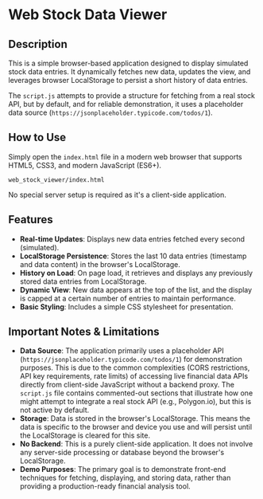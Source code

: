 # Web Stock Data Viewer

## Description

This is a simple browser-based application designed to display simulated stock data entries. It dynamically fetches new data, updates the view, and leverages browser LocalStorage to persist a short history of data entries.

The `script.js` attempts to provide a structure for fetching from a real stock API, but by default, and for reliable demonstration, it uses a placeholder data source (`https://jsonplaceholder.typicode.com/todos/1`).

## How to Use

Simply open the `index.html` file in a modern web browser that supports HTML5, CSS3, and modern JavaScript (ES6+).

```
web_stock_viewer/index.html
```

No special server setup is required as it's a client-side application.

## Features

-   **Real-time Updates**: Displays new data entries fetched every second (simulated).
-   **LocalStorage Persistence**: Stores the last 10 data entries (timestamp and data content) in the browser's LocalStorage.
-   **History on Load**: On page load, it retrieves and displays any previously stored data entries from LocalStorage.
-   **Dynamic View**: New data appears at the top of the list, and the display is capped at a certain number of entries to maintain performance.
-   **Basic Styling**: Includes a simple CSS stylesheet for presentation.

## Important Notes & Limitations

-   **Data Source**: The application primarily uses a placeholder API (`https://jsonplaceholder.typicode.com/todos/1`) for demonstration purposes. This is due to the common complexities (CORS restrictions, API key requirements, rate limits) of accessing live financial data APIs directly from client-side JavaScript without a backend proxy. The `script.js` file contains commented-out sections that illustrate how one might attempt to integrate a real stock API (e.g., Polygon.io), but this is not active by default.
-   **Storage**: Data is stored in the browser's LocalStorage. This means the data is specific to the browser and device you use and will persist until the LocalStorage is cleared for this site.
-   **No Backend**: This is a purely client-side application. It does not involve any server-side processing or database beyond the browser's LocalStorage.
-   **Demo Purposes**: The primary goal is to demonstrate front-end techniques for fetching, displaying, and storing data, rather than providing a production-ready financial analysis tool.
